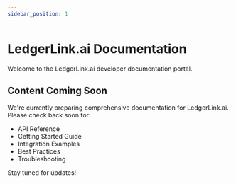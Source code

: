 ```yaml
---
sidebar_position: 1
---
```


# LedgerLink.ai Documentation

Welcome to the LedgerLink.ai developer documentation portal.

## Content Coming Soon

We're currently preparing comprehensive documentation for LedgerLink.ai. Please check back soon for:

- API Reference
- Getting Started Guide
- Integration Examples
- Best Practices
- Troubleshooting

Stay tuned for updates!
